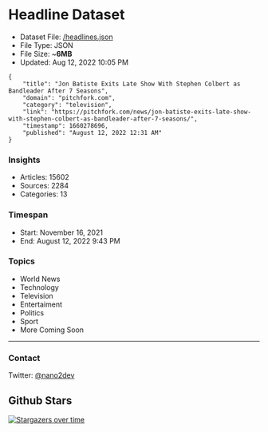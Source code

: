 # Headline Dataset

- Dataset File: [/headlines.json](https://raw.githubusercontent.com/fwd/news/master/headlines.json) 
- File Type: JSON
- File Size: ~**6MB**
- Updated: Aug 12, 2022 10:05 PM

```
{
    "title": "Jon Batiste Exits Late Show With Stephen Colbert as Bandleader After 7 Seasons",
    "domain": "pitchfork.com",
    "category": "television",
    "link": "https://pitchfork.com/news/jon-batiste-exits-late-show-with-stephen-colbert-as-bandleader-after-7-seasons/",
    "timestamp": 1660278696,
    "published": "August 12, 2022 12:31 AM"
}
```

### Insights

- Articles: 15602
- Sources: 2284
- Categories: 13

### Timespan

- Start: November 16, 2021
- End: August 12, 2022 9:43 PM

### Topics

- World News
- Technology
- Television
- Entertaiment
- Politics
- Sport
- More Coming Soon

---

### Contact 

Twitter: [@nano2dev](https://twitter.com/nano2dev)

## Github Stars

[![Stargazers over time](https://starchart.cc/fwd/news.svg)](https://starchart.cc/fwd/news)
	